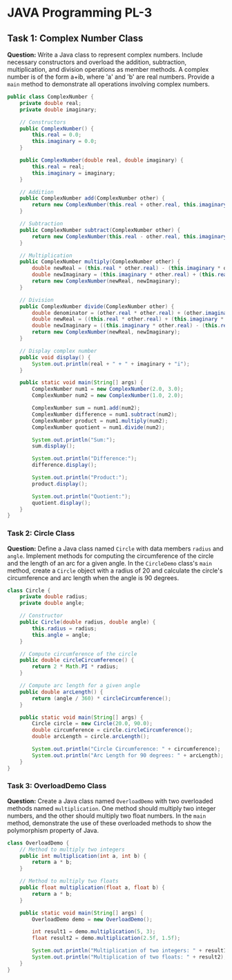 # JAVA Programming PL-3
## Task 1: Complex Number Class

**Question:**
Write a Java class to represent complex numbers. Include necessary constructors and overload the addition, subtraction, multiplication, and division operations as member methods. A complex number is of the form a+ib, where 'a' and 'b' are real numbers. Provide a `main` method to demonstrate all operations involving complex numbers.

```java
public class ComplexNumber {
    private double real;
    private double imaginary;

    // Constructors
    public ComplexNumber() {
        this.real = 0.0;
        this.imaginary = 0.0;
    }

    public ComplexNumber(double real, double imaginary) {
        this.real = real;
        this.imaginary = imaginary;
    }

    // Addition
    public ComplexNumber add(ComplexNumber other) {
        return new ComplexNumber(this.real + other.real, this.imaginary + other.imaginary);
    }

    // Subtraction
    public ComplexNumber subtract(ComplexNumber other) {
        return new ComplexNumber(this.real - other.real, this.imaginary - other.imaginary);
    }

    // Multiplication
    public ComplexNumber multiply(ComplexNumber other) {
        double newReal = (this.real * other.real) - (this.imaginary * other.imaginary);
        double newImaginary = (this.imaginary * other.real) + (this.real * other.imaginary);
        return new ComplexNumber(newReal, newImaginary);
    }

    // Division
    public ComplexNumber divide(ComplexNumber other) {
        double denominator = (other.real * other.real) + (other.imaginary * other.imaginary);
        double newReal = ((this.real * other.real) + (this.imaginary * other.imaginary)) / denominator;
        double newImaginary = ((this.imaginary * other.real) - (this.real * other.imaginary)) / denominator;
        return new ComplexNumber(newReal, newImaginary);
    }

    // Display complex number
    public void display() {
        System.out.println(real + " + " + imaginary + "i");
    }

    public static void main(String[] args) {
        ComplexNumber num1 = new ComplexNumber(2.0, 3.0);
        ComplexNumber num2 = new ComplexNumber(1.0, 2.0);

        ComplexNumber sum = num1.add(num2);
        ComplexNumber difference = num1.subtract(num2);
        ComplexNumber product = num1.multiply(num2);
        ComplexNumber quotient = num1.divide(num2);

        System.out.println("Sum:");
        sum.display();

        System.out.println("Difference:");
        difference.display();

        System.out.println("Product:");
        product.display();

        System.out.println("Quotient:");
        quotient.display();
    }
}

```

### Task 2: Circle Class

**Question:**
Define a Java class named `Circle` with data members `radius` and `angle`. Implement methods for computing the circumference of the circle and the length of an arc for a given angle. In the `CircleDemo` class's `main` method, create a `Circle` object with a radius of 20 and calculate the circle's circumference and arc length when the angle is 90 degrees.

```java
class Circle {
    private double radius;
    private double angle;

    // Constructor
    public Circle(double radius, double angle) {
        this.radius = radius;
        this.angle = angle;
    }

    // Compute circumference of the circle
    public double circleCircumference() {
        return 2 * Math.PI * radius;
    }

    // Compute arc length for a given angle
    public double arcLength() {
        return (angle / 360) * circleCircumference();
    }

    public static void main(String[] args) {
        Circle circle = new Circle(20.0, 90.0);
        double circumference = circle.circleCircumference();
        double arcLength = circle.arcLength();

        System.out.println("Circle Circumference: " + circumference);
        System.out.println("Arc Length for 90 degrees: " + arcLength);
    }
}

```

### Task 3: OverloadDemo Class

**Question:**
Create a Java class named `OverloadDemo` with two overloaded methods named `multiplication`. One method should multiply two integer numbers, and the other should multiply two float numbers. In the `main` method, demonstrate the use of these overloaded methods to show the polymorphism property of Java.

```java
class OverloadDemo {
    // Method to multiply two integers
    public int multiplication(int a, int b) {
        return a * b;
    }

    // Method to multiply two floats
    public float multiplication(float a, float b) {
        return a * b;
    }

    public static void main(String[] args) {
        OverloadDemo demo = new OverloadDemo();

        int result1 = demo.multiplication(5, 3);
        float result2 = demo.multiplication(2.5f, 1.5f);

        System.out.println("Multiplication of two integers: " + result1);
        System.out.println("Multiplication of two floats: " + result2);
    }
}

```
